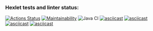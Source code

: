 ### Hexlet tests and linter status:
[![Actions Status](https://github.com/dariazem25/java-project-lvl1/workflows/hexlet-check/badge.svg)](https://github.com/dariazem25/java-project-lvl1/actions)
[![Maintainability](https://api.codeclimate.com/v1/badges/a99a88d28ad37a79dbf6/maintainability)](https://codeclimate.com/github/codeclimate/codeclimate/maintainability)
![Java CI](https://github.com/dariazem25/java-project-lvl1/workflows/Java%20CI/badge.svg)
[![asciicast](https://asciinema.org/a/ctAhmc0IFDDErMkPHCyBwQJ4Z.svg)](https://asciinema.org/a/ctAhmc0IFDDErMkPHCyBwQJ4Z)
[![asciicast](https://asciinema.org/a/pQ3Q9KSSII9e2FIhxs9CviKwy.svg)](https://asciinema.org/a/pQ3Q9KSSII9e2FIhxs9CviKwy)
[![asciicast](https://asciinema.org/a/iuwKChyRcUC545ghVnSjpkqyG.svg)](https://asciinema.org/a/iuwKChyRcUC545ghVnSjpkqyG)
[![asciicast](https://asciinema.org/a/7ZsWPzuyDViPuJc3NSd7crBBI.svg)](https://asciinema.org/a/7ZsWPzuyDViPuJc3NSd7crBBI)
